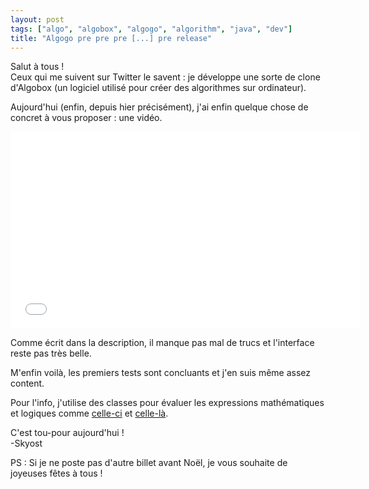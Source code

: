 ```yaml
---
layout: post
tags: ["algo", "algobox", "algogo", "algorithm", "java", "dev"]
title: "Algogo pre pre pre [...] pre release"
---
```


Salut à tous !<br />
Ceux qui me suivent sur Twitter le savent : je développe une sorte de clone d'Algobox (un logiciel utilisé pour créer des algorithmes sur ordinateur).

Aujourd'hui (enfin, depuis hier précisément), j'ai enfin quelque chose de concret à vous proposer : une vidéo.

<iframe src="//www.youtube.com/embed/ZP5T5sAH2xg" width="560" height="315" frameborder="0"></iframe>

Comme écrit dans la description, il manque pas mal de trucs et l'interface reste pas très belle.

M'enfin voilà, les premiers tests sont concluants et j'en suis même assez content.

Pour l'info, j'utilise des classes pour évaluer les expressions mathématiques et logiques comme [celle-ci](http://softwaremonkey.org/Code/MathEval) et [celle-là](http://codereview.stackexchange.com/q/38348).

C'est tou-pour aujourd'hui !<br />
-Skyost

PS : Si je ne poste pas d'autre billet avant Noël, je vous souhaite de joyeuses fêtes à tous !